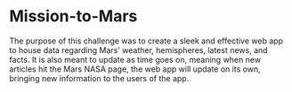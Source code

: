 # Mission-to-Mars

The purpose of this challenge was to create a sleek and effective web app to house data regarding Mars' weather, hemispheres, latest news, and facts. It is also meant to update as time goes on, meaning when new articles hit the Mars NASA page, the web app will update on its own, bringing new information to the users of the app.
